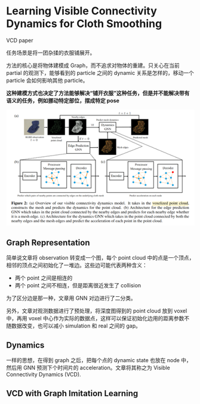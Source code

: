# Learning Visible Connectivity Dynamics for Cloth Smoothing

VCD paper

任务场景是将一团杂揉的衣服铺展开。

方法的核心是将物体建模成 Graph，而不追求对物体的重建。只关心在当前 partial 的观测下，能够看到的 particle 之间的 dynamic 关系是怎样的，移动一个 particle 会如何影响其他 particle。

**这种建模方式也决定了方法能够解决“铺开衣服”这种任务，但是并不能解决带有语义的任务，例如挪动特定部位，摆成特定 pose**

![](../imgs/visible_connectivity.png)

## Graph Representation
简单说文章将 observation 转变成一个图，每个 point cloud 中的点是一个顶点，相邻的顶点之间初始化了一堆边。这些边可能代表两种含义：
- 两个 point 之间是相连的
- 两个 point 之间不相连，但是距离很近发生了 collision

为了区分边是那一种，文章用 GNN 对边进行了二分类。

另外，文章对观测数据进行了预处理，将深度图得到的 point cloud 放到 voxel 中，再用 voxel 中心作为实际的数据点，这样可以保证初始化边用的距离参数不随数据改变，也可以减小 simulation 和 real 之间的 gap。

## Dynamics
一样的思想，在得到 graph 之后，把每个点的 dynamic state 也放在 node 中，然后用 GNN 预测下个时间片的 acceleration。文章将其称之为 Visible Connectivity Dynamics (VCD).

## VCD with Graph Imitation Learning